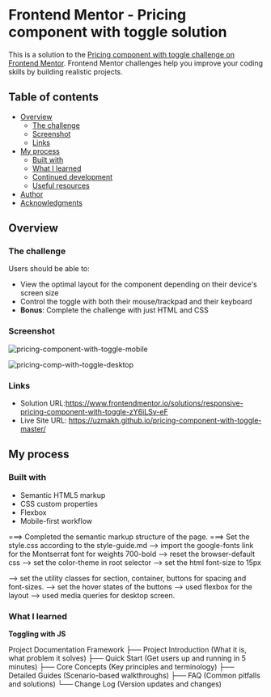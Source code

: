 # Frontend Mentor - Pricing component with toggle solution

This is a solution to the [Pricing component with toggle challenge on Frontend Mentor](https://www.frontendmentor.io/challenges/pricing-component-with-toggle-8vPwRMIC). Frontend Mentor challenges help you improve your coding skills by building realistic projects.

## Table of contents

- [Overview](#overview)
  - [The challenge](#the-challenge)
  - [Screenshot](#screenshot)
  - [Links](#links)
- [My process](#my-process)
  - [Built with](#built-with)
  - [What I learned](#what-i-learned)
  - [Continued development](#continued-development)
  - [Useful resources](#useful-resources)
- [Author](#author)
- [Acknowledgments](#acknowledgments)

<!-- Keep This -->

## Overview

### The challenge

Users should be able to:

- View the optimal layout for the component depending on their device's screen size
- Control the toggle with both their mouse/trackpad and their keyboard
- **Bonus**: Complete the challenge with just HTML and CSS

### Screenshot


![pricing-component-with-toggle-mobile](https://github.com/user-attachments/assets/affa3cd8-b576-4f47-a084-d0f3eac6aed7)


![pricing-comp-with-toggle-desktop](https://github.com/user-attachments/assets/2e77576d-b8c8-489c-b86a-d712266b0869)




### Links

- Solution URL:https://www.frontendmentor.io/solutions/responsive-pricing-component-with-toggle-zY6iLSv-eF
- Live Site URL: https://uzmakh.github.io/pricing-component-with-toggle-master/

## My process

### Built with

- Semantic HTML5 markup
- CSS custom properties
- Flexbox
- Mobile-first workflow

===> Completed the semantic markup structure of the page.
===> Set the style.css according to the style-guide.md
--> import the google-fonts link for the Montserrat font for weights 700-bold
--> reset the browser-default css
--> set the color-theme in root selector
--> set the html font-size to 15px

--> set the utility classes for section, container, buttons for spacing and font-sizes.
--> set the hover states of the buttons
--> used flexbox for the layout
--> used media queries for desktop screen.

### What I learned

**Toggling with JS**

Project Documentation Framework
├── Project Introduction (What it is, what problem it solves)
├── Quick Start (Get users up and running in 5 minutes)
├── Core Concepts (Key principles and terminology)
├── Detailed Guides (Scenario-based walkthroughs)
├── FAQ (Common pitfalls and solutions)
└── Change Log (Version updates and changes)
